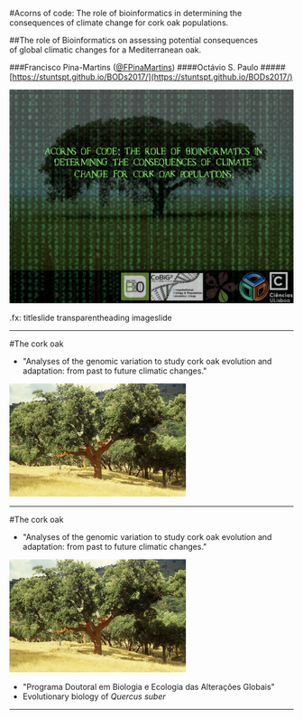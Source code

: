 
#Acorns of code: The role of bioinformatics in determining the consequences of climate change for cork oak populations.

##The role of Bioinformatics on assessing potential consequences</br>of global climatic changes for a Mediterranean oak.

###Francisco Pina-Martins ([@FPinaMartins](https://twitter.com/FPinaMartins))
####Octávio S. Paulo
#####[https://stuntspt.github.io/BODs2017/](https://stuntspt.github.io/BODs2017/)

<img src="assets/Cover_slide.png" />


.fx: titleslide transparentheading imageslide

---

#The cork oak

* "Analyses of the genomic variation to study cork oak evolution and adaptation: from past to future climatic changes."

![sobreiro](assets/sobreiro.jpg)

---

#The cork oak

* "Analyses of the genomic variation to study cork oak evolution and adaptation: from past to future climatic changes."

![sobreiro](assets/sobreiro.jpg)

* "Programa Doutoral em Biologia e Ecologia das Alterações Globais"
* Evolutionary biology of *Quercus suber*

---
